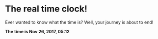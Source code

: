 # The real time clock!

Ever wanted to know what the time is? Well, your journey is about to end!

**The time is Nov 26, 2017, 05:12**